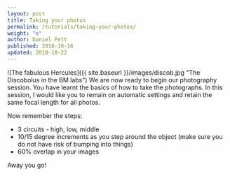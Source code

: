 ```yaml
---
layout: post
title: Taking your photos
permalink: /tutorials/taking-your-photos/
weight: "e"
author: Daniel Pett
published: 2018-10-16
updated: 2018-10-22
---
```

![The fabulous Hercules]({{ site.baseurl }}/images/discob.jpg "The Discobolus in the BM labs")
We are now ready to begin our photography session. You have learnt the basics of how to take the photographs.
In this session, I would like you to remain on automatic settings and retain the same focal length for all photos.

Now remember the steps:

* 3 circuits - high, low, middle
* 10/15 degree increments as you step around the object (make sure you do not have risk of bumping into things)
* 60% overlap in your images

Away you go!
